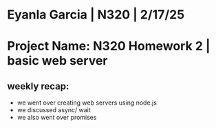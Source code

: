 # Eyanla Garcia | N320 | 2/17/25

# Project Name: N320 Homework 2 | basic web server

## weekly recap:

- we went over creating web servers using node.js
- we discussed async/ wait
- we also went over promises
